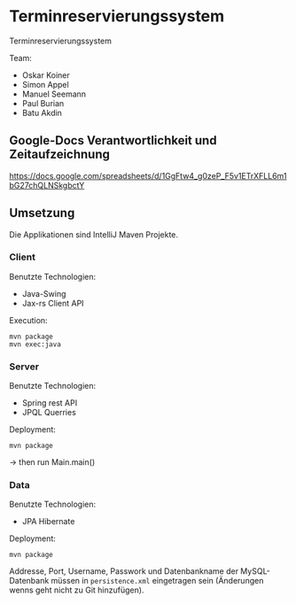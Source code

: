 # Terminreservierungssystem
Terminreservierungssystem

Team:
* Oskar Koiner
* Simon Appel
* Manuel Seemann
* Paul Burian
* Batu Akdin


## Google-Docs Verantwortlichkeit und Zeitaufzeichnung
<a href="https://docs.google.com/spreadsheets/d/1GgFtw4_g0zeP_F5v1ETrXFLL6m1bG27chQLNSkgbctY/" target="_blank">https://docs.google.com/spreadsheets/d/1GgFtw4_g0zeP_F5v1ETrXFLL6m1bG27chQLNSkgbctY</a>

## Umsetzung
Die Applikationen sind IntelliJ Maven Projekte.
### Client
Benutzte Technologien:
* Java-Swing
* Jax-rs Client API

Execution:
```
mvn package
mvn exec:java
```
### Server
Benutzte Technologien:
* Spring rest API
* JPQL Querries

Deployment:
```
mvn package
```
-> then run Main.main()
### Data
Benutzte Technologien:
* JPA Hibernate

Deployment:
```
mvn package
```
Addresse, Port, Username, Passwork und Datenbankname der MySQL-Datenbank müssen in `persistence.xml` eingetragen sein (Änderungen wenns geht nicht zu Git hinzufügen).
